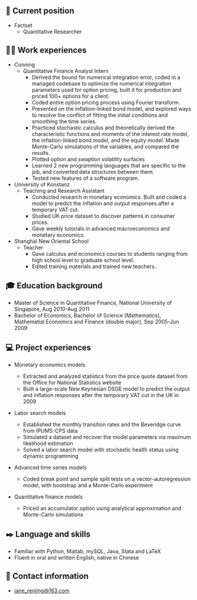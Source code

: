 ## :office: Current position 
- Factset
  - Quantitative Researcher

## :woman_teacher: Work experiences
- Conning
  - Quantitative Finance Analyst Intern
    - Derived the bound for numerical integration error, coded in a managed codebase to optimize the numerical integration parameters used for option pricing, built it for production and priced 100+ options for a client.
    - Coded entire option pricing process using Fourier transform.
    - Presented on the inflation-linked bond model, and explored ways to resolve the conflict of fitting the initial conditions and smoothing the time series. 
    - Practiced stochastic calculus and theoretically derived the characteristic functions and moments of the interest rate model, the inflation-linked bond model, and the equity model. Made Monte-Carlo simulations of the variables, and compared the results.
    - Plotted option and swaption volatility surfaces
    - Learned 2 new programming languages that are specific to the job, and converted data structures between them.
    - Tested new features of a software program.
- University of Konstanz
  - Teaching and Research Assistant
    - Conducted research in monetary economics. Built and coded a model to predict the inflation and output responses after a temporary VAT cut.
    - Studied UK price dataset to discover patterns in consumer prices.
    - Gave weekly tutorials in advanced macroeconomics and monetary economics.
- Shanghai New Oriental School
  - Teacher
    - Gave calculus and economics courses to students ranging from high school level to graduate school level.
    - Edited training materials and trained new teachers.

##	:mortar_board: Education background
- Master of Science in Quantitative Finance, National University of Singapore, Aug 2010-Aug 2011
- Bachelor of Economics, Bachelor of Science (Mathematics), Mathematial Economics and Finance (double major), Sep 2005-Jun 2009

## :computer: Project experiences
- Monetary economics models
  - Extracted and analyzed statistics from the price quote dataset from the Office for National Statistics website
  - Built a large-scale New Keynesian DSGE model to predict the output and inflation responses after the temporary
VAT cut in the UK in 2009

- Labor search models
  - Established the monthly transition rates and the Beveridge curve from IPUMS-CPS data 
  - Simulated a dataset and recover the model parameters via maximum likelihood estimation 
  - Solved a labor search model with stochastic health status using dynamic programming

- Advanced time series models
  - Coded break point and sample split tests on a vector-autoregression model, with bootstrap and a Monte-Carlo experiment

- Quantitative finance models
  - Priced an accumulator option using analytical approximation and Monte-Carlo simulations

## :black_nib: Language and skills
- Familiar with Python, Matlab, mySQL, Java, Stata and LaTeX
- Fluent in oral and written English, native in Chinese

## :e-mail: Contact information
- [jane_renjing@163.com](mailto:jane_renjing@163.com)
